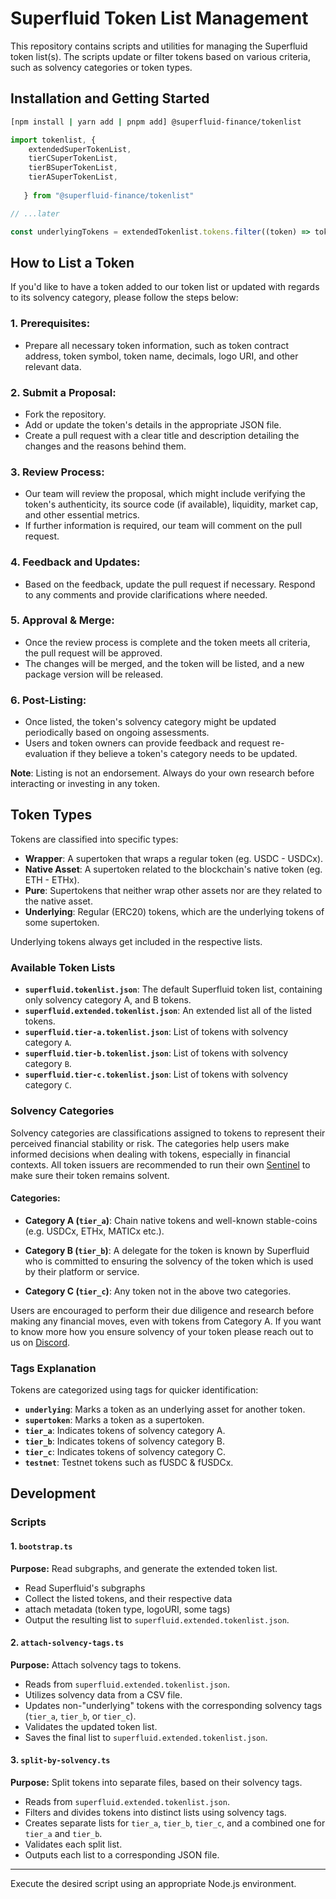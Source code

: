 # Superfluid Token List Management

This repository contains scripts and utilities for managing the Superfluid token list(s). The scripts update or filter tokens based on various criteria, such as solvency categories or token types.

## Installation and Getting Started

```sh
[npm install | yarn add | pnpm add] @superfluid-finance/tokenlist
```

```typescript
import tokenlist, { 
    extendedSuperTokenList,
    tierCSuperTokenList,
    tierBSuperTokenList,
    tierASuperTokenList,
    
   } from "@superfluid-finance/tokenlist"

// ...later

const underlyingTokens = extendedTokenlist.tokens.filter((token) => token.tags.includes("underlying"))
```


## How to List a Token

If you'd like to have a token added to our token list or updated with regards to its solvency category, please follow the steps below:

### 1. **Prerequisites**:

   - Prepare all necessary token information, such as token contract address, token symbol, token name, decimals, logo URI, and other relevant data.

### 2. **Submit a Proposal**:
   - Fork the repository.
   - Add or update the token's details in the appropriate JSON file.
   - Create a pull request with a clear title and description detailing the changes and the reasons behind them.

### 3. **Review Process**:
   - Our team will review the proposal, which might include verifying the token's authenticity, its source code (if available), liquidity, market cap, and other essential metrics.
   - If further information is required, our team will comment on the pull request.

### 4. **Feedback and Updates**:
   - Based on the feedback, update the pull request if necessary. Respond to any comments and provide clarifications where needed.

### 5. **Approval & Merge**:
   - Once the review process is complete and the token meets all criteria, the pull request will be approved.
   - The changes will be merged, and the token will be listed, and a new package version will be released.

### 6. **Post-Listing**:
   - Once listed, the token's solvency category might be updated periodically based on ongoing assessments.
   - Users and token owners can provide feedback and request re-evaluation if they believe a token's category needs to be updated.

**Note**: Listing is not an endorsement. Always do your own research before interacting or investing in any token.

## Token Types

Tokens are classified into specific types:

- **Wrapper**: A supertoken that wraps a regular token (eg. USDC - USDCx).
- **Native Asset**: A supertoken related to the blockchain's native token (eg. ETH - ETHx).
- **Pure**: Supertokens that neither wrap other assets nor are they related to the native asset.
- **Underlying**: Regular (ERC20) tokens, which are the underlying tokens of some supertoken.

Underlying tokens always get included in the respective lists.

### Available Token Lists

- **`superfluid.tokenlist.json`**: The default Superfluid token list, containing only solvency category A, and B tokens.
- **`superfluid.extended.tokenlist.json`**: An extended list all of the listed tokens.
- **`superfluid.tier-a.tokenlist.json`**: List of tokens with solvency category `A`.
- **`superfluid.tier-b.tokenlist.json`**: List of tokens with solvency category `B`.
- **`superfluid.tier-c.tokenlist.json`**: List of tokens with solvency category `C`.

### Solvency Categories

Solvency categories are classifications assigned to tokens to represent their perceived financial stability or risk. The categories help users make informed decisions when dealing with tokens, especially in financial contexts. All token issuers are recommended to run their own [Sentinel](https://docs.superfluid.finance/superfluid/sentinels/running-a-sentinel) to make sure their token remains solvent.

#### Categories:

- **Category A (`tier_a`)**: Chain native tokens and well-known stable-coins (e.g. USDCx, ETHx, MATICx etc.).
    
- **Category B (`tier_b`)**: A delegate for the token is known by Superfluid who is committed to ensuring the solvency of the token which is used by their platform or service.
    
- **Category C (`tier_c`)**: Any token not in the above two categories.

Users are encouraged to perform their due diligence and research before making any financial moves, even with tokens from Category A.
If you want to know more how you ensure solvency of your token please reach out to us on [Discord](https://discord.com/channels/752490247643725875/889417021220077588).

### Tags Explanation

Tokens are categorized using tags for quicker identification:

- **`underlying`**: Marks a token as an underlying asset for another token.
- **`supertoken`**: Marks a token as a supertoken.
- **`tier_a`**: Indicates tokens of solvency category A.
- **`tier_b`**: Indicates tokens of solvency category B.
- **`tier_c`**: Indicates tokens of solvency category C.
- **`testnet`**: Testnet tokens such as fUSDC & fUSDCx.

  
## Development
### Scripts
#### 1. `bootstrap.ts`

**Purpose:** Read subgraphs, and generate the extended token list.

- Read Superfluid's subgraphs
- Collect the listed tokens, and their respective data
- attach metadata (token type, logoURI, some tags)
- Output the resulting list to `superfluid.extended.tokenlist.json`.

#### 2. `attach-solvency-tags.ts`

**Purpose:** Attach solvency tags to tokens.

- Reads from `superfluid.extended.tokenlist.json`.
- Utilizes solvency data from a CSV file.
- Updates non-"underlying" tokens with the corresponding solvency tags (`tier_a`, `tier_b`, or `tier_c`).
- Validates the updated token list.
- Saves the final list to `superfluid.extended.tokenlist.json`.

#### 3. `split-by-solvency.ts`

**Purpose:** Split tokens into separate files, based on their solvency tags.

- Reads from `superfluid.extended.tokenlist.json`.
- Filters and divides tokens into distinct lists using solvency tags.
- Creates separate lists for `tier_a`, `tier_b`, `tier_c`, and a combined one for `tier_a` and `tier_b`.
- Validates each split list.
- Outputs each list to a corresponding JSON file.

---

Execute the desired script using an appropriate Node.js environment.
